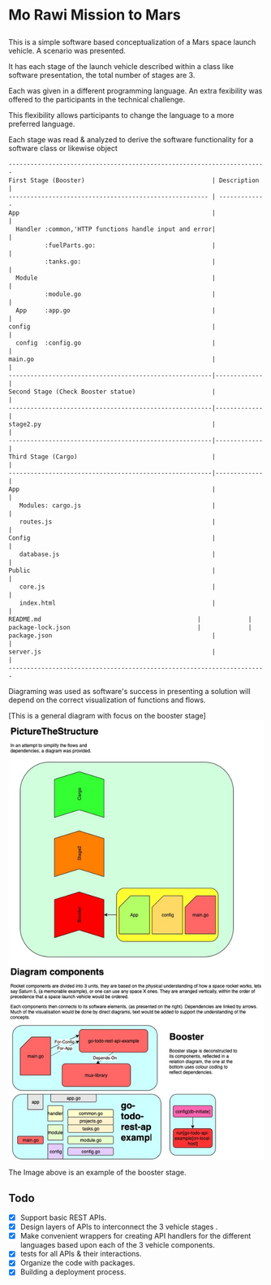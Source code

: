 # <p>Mo Rawi Mission to Mars</p>
<p>This is a simple software based conceptualization of a Mars space launch vehicle. A scenario was presented.</p>
<p>It has each stage of the launch vehicle described within a class like software presentation, the total number of stages are 3.</p> 
<p>Each was given in a different programming language. An extra fexibility was offered to the participants in the technical challenge.</p> 
<p>This flexibility allows participants to change the language to a more preferred language.</p>
 
<p>Each stage was read & analyzed to derive the software functionality for a software class or likewise object</p>

```
-----------------------------------------------------------------------
First Stage (Booster)                                   | Description |
------------------------------------------------------- | -------------
App                                                     |             |
  Handler :common,'HTTP functions handle input and error|             | 
          :fuelParts.go:                                |             |              
          :tanks.go:                                    |             |
  Module                                                |             |
          :module.go                                    |             |
  App     :app.go                                       |             |
config                                                  |             |
  config  :config.go                                    |             |
main.go                                                 |             |
--------------------------------------------------------|-------------|
Second Stage (Check Booster statue)                     |             |
--------------------------------------------------------|-------------|
stage2.py                                               |             |
--------------------------------------------------------|-------------|
Third Stage (Cargo)                                     |             |
--------------------------------------------------------|-------------|
App                                                     |             |
   Modules: cargo.js                                    |             |
   routes.js                                            |             |
Config                                                  |             |
   database.js                                          |             |                                          
Public                                                  |             |
   core.js                                              |             |
   index.html                                           |             |
README.md	                                        |             |
package-lock.json	                                |             |
package.json	                                        |             |
server.js                                               |             |
-----------------------------------------------------------------------

```
<p>Diagraming was used as software's success in presenting a solution will depend on the correct visualization of functions and flows.</p>
<p>[This is a general diagram with focus on the booster stage]<img src=Mars-Stages-Diagram-Booster.jpeg></p>
<p>The Image above is an example of the booster stage.</p> 


## Todo

- [x] Support basic REST APIs.
- [x] Design layers of APIs to interconnect the 3 vehicle stages .
- [x] Make convenient wrappers for creating API handlers for the different languages based upon each of the 3 vehicle components.
- [x] tests for all APIs & their interactions.
- [x] Organize the code with packages.
- [x] Building a deployment process.
